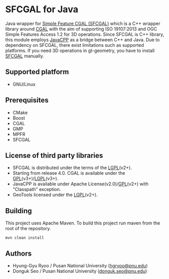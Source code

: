 # SFCGAL for Java

Java wrapper for [Simple Feature CGAL (SFCGAL)](http://sfcgal.org) which is a C++ wrapper library around [CGAL](http://www.cgal.org) with the aim of supporting ISO 19107:2013 and OGC Simple Features Access 1.2 for 3D operations. Since SFCGAL is C++ library, this module employs [JavaCPP](https://github.com/bytedeco/javacpp) as a bridge between C++ and Java. Due to dependency on SFCGAL, there exist limitations such as supported platforms. If you need 3D operations in gt-geometry, you have to install [SFCGAL](http://sfcgal.org) manually.

## Supported platform
  * GNU/Linux

## Prerequisites
 * CMake
 * Boost
 * CGAL
 * GMP
 * MPFR
 * SFCGAL
 
## License of third party libraries
 * SFCGAL is distributed under the terms of the [LGPL](http://www.gnu.org/licenses/old-licenses/lgpl-2.0.html)(v2+).  
 * Starting from release 4.0. CGAL is available under the [GPL](http://www.gnu.org/copyleft/gpl.html)(v3+)/[LGPL](http://www.gnu.org/copyleft/lesser.html)(v3+).  
 * JavaCPP is available under Apache License(v2.0)/[GPL](http://www.gnu.org/copyleft/gpl.html)(v2+) with "Classpath" exception. 
 * GeoTools licensed under the [LGPL](http://www.gnu.org/licenses/old-licenses/lgpl-2.0.html)(v2+).

## Building
This project uses Apache Maven. To build this project run maven from the root of the repository.  
```
mvn clean install
```

## Authors
 * Hyung-Gyu Ryoo / Pusan National University (hgryoo@pnu.edu)  
 * Donguk Seo / Pusan National University (donguk.seo@pnu.edu)
